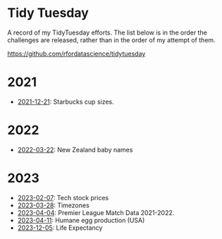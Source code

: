 # Tidy Tuesday

A record of my TidyTuesday efforts. The list below is in the order the challenges are released, rather than in the order of my attempt of them. 

https://github.com/rfordatascience/tidytuesday


# 2021

-   [2021-12-21](https://github.com/dplloyd/tidytuesday/tree/main/2021/2021-12-21): Starbucks cup sizes.

# 2022

 - [2022-03-22](https://github.com/dplloyd/tidytuesday/tree/main/2022/2022-03-22): New Zealand baby names

# 2023

- [2023-02-07](https://github.com/dplloyd/tidytuesday/tree/main/2023/2023-02-07): Tech stock prices
- [2023-03-28](https://github.com/dplloyd/tidytuesday/tree/main/2023/2023-03-28): Timezones
- [2023-04-04](https://github.com/dplloyd/tidytuesday/tree/main/2023/2023-04-04): Premier League Match Data 2021-2022.
- [2023-04-11](https://github.com/dplloyd/tidytuesday/tree/main/2023/2023-04-11): Humane egg production (USA)
- [2023-12-05](https://github.com/dplloyd/tidytuesday/tree/main/2023/2023-05-12): Life Expectancy



